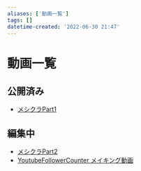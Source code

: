 ```yaml
---
aliases: ['動画一覧']
tags: []
datetime-created: '2022-06-30 21:47'
---
```


# 動画一覧
## 公開済み
- [メシクラPart1](meshikura-part1.md)
## 編集中
- [メシクラPart2](meshikura-part2.md)
- [YoutubeFollowerCounter メイキング動画](video-ytfc-making.md)